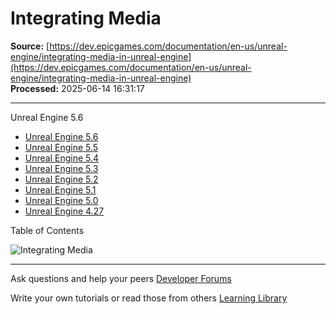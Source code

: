 # Integrating Media

**Source:** [https://dev.epicgames.com/documentation/en-us/unreal-engine/integrating-media-in-unreal-engine](https://dev.epicgames.com/documentation/en-us/unreal-engine/integrating-media-in-unreal-engine)  
**Processed:** 2025-06-14 16:31:17

---

Unreal Engine 5.6

-   [Unreal Engine 5.6](/documentation/en-us/unreal-engine/integrating-media-in-unreal-engine?application_version=5.6)
-   [Unreal Engine 5.5](/documentation/en-us/unreal-engine/integrating-media-in-unreal-engine?application_version=5.5)
-   [Unreal Engine 5.4](/documentation/en-us/unreal-engine/integrating-media-in-unreal-engine?application_version=5.4)
-   [Unreal Engine 5.3](/documentation/en-us/unreal-engine/integrating-media-in-unreal-engine?application_version=5.3)
-   [Unreal Engine 5.2](/documentation/en-us/unreal-engine/integrating-media-in-unreal-engine?application_version=5.2)
-   [Unreal Engine 5.1](/documentation/en-us/unreal-engine/integrating-media-in-unreal-engine?application_version=5.1)
-   [Unreal Engine 5.0](/documentation/en-us/unreal-engine/integrating-media-in-unreal-engine?application_version=5.0)
-   [Unreal Engine 4.27](/documentation/en-us/unreal-engine/integrating-media-in-unreal-engine?application_version=4.27)

Table of Contents

![Integrating Media](https://dev.epicgames.com/community/api/documentation/image/42fbd2cd-9133-400f-81cd-b25b705e01be?resizing_type=fill&width=1920&height=335)

---

Ask questions and help your peers [Developer Forums](https://forums.unrealengine.com/categories?tag=unreal-engine)

Write your own tutorials or read those from others [Learning Library](https://documentation-assets-ssr/community/unreal-engine/learning)